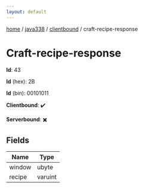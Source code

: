 ```yaml
---
layout: default
---
```


[home](/)  /  [java338](/protocol/java338)  /  [clientbound](/protocol/java338/clientbound)  /  craft-recipe-response

# Craft-recipe-response

**Id**: 43

**Id** (hex): 2B

**Id** (bin): 00101011

**Clientbound**: ✔️

**Serverbound**: ✖️

## Fields

Name | Type
---|---
window | ubyte
recipe | varuint

